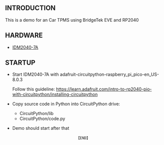 
## INTRODUCTION
This is a demo for an Car TPMS using BridgeTek EVE and RP2040


## HARDWARE 
- [IDM2040-7A](https://brtchip.com/product/idm2040-7a/)

## STARTUP
- Start IDM2040-7A with adafruit-circuitpython-raspberry_pi_pico-en_US-8.0.3

  Follow this guideline: https://learn.adafruit.com/intro-to-rp2040-pio-with-circuitpython/installing-circuitpython


- Copy source code in Python into CircuitPython drive:
    + CircuitPython/lib
    + CircuitPython/code.py
- Demo should start after that
    
                                   【END】
